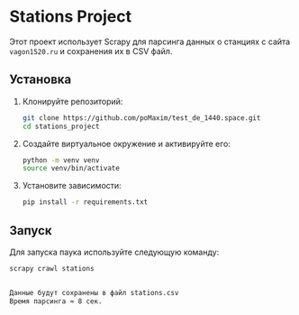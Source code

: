 # Stations Project

Этот проект использует Scrapy для парсинга данных о станциях с сайта `vagon1520.ru` и сохранения их в CSV файл.

## Установка

1. Клонируйте репозиторий:
    ```bash
    git clone https://github.com/poMaxim/test_de_1440.space.git
    cd stations_project
    ```

2. Создайте виртуальное окружение и активируйте его:
    ```bash
    python -m venv venv
    source venv/bin/activate 
    ```

3. Установите зависимости:
    ```bash
    pip install -r requirements.txt
    ```

## Запуск

Для запуска паука используйте следующую команду:
```bash
scrapy crawl stations


Данные будут сохранены в файл stations.csv
Время парсинга ≈ 8 сек.